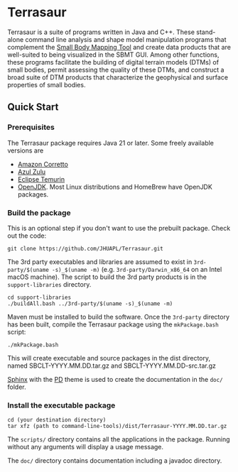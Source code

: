 # Terrasaur

Terrasaur is a suite of programs written in Java and C++. These stand-alone
command line analysis and shape model manipulation programs that complement the
[Small Body Mapping Tool](https://sbmt.jhuapl.edu/) and create data products that
are well-suited to being visualized in the SBMT GUI. Among other functions,
these programs facilitate the building of digital terrain models (DTMs) of
small bodies, permit assessing the quality of these DTMs, and construct a
broad suite of DTM products that characterize the geophysical and surface
properties of small bodies.

## Quick Start

### Prerequisites

The Terrasaur package requires Java 21 or later.  Some freely available versions are

* [Amazon Corretto](https://aws.amazon.com/corretto/)
* [Azul Zulu](https://www.azul.com/downloads/?package=jdk)
* [Eclipse Temurin](https://adoptium.net/)
* [OpenJDK](https://jdk.java.net/).  Most Linux distributions and HomeBrew have OpenJDK packages.

### Build the package

This is an optional step if you don't want to use the prebuilt
package.  Check out the code:

    git clone https://github.com/JHUAPL/Terrasaur.git

The 3rd party executables and libraries are assumed to exist in
`3rd-party/$(uname -s)_$(uname -m)` (e.g. `3rd-party/Darwin_x86_64` on an
Intel macOS machine).  The script to build the 3rd party products is in the
`support-libraries` directory.

    cd support-libraries
    ./buildAll.bash ../3rd-party/$(uname -s)_$(uname -m)

Maven must be installed to build the software.  Once the `3rd-party`
directory has been built, compile the Terrasaur package using the
`mkPackage.bash` script:

    ./mkPackage.bash

This will create executable and source packages in the dist directory,
named SBCLT-YYYY.MM.DD.tar.gz and SBCLT-YYYY.MM.DD-src.tar.gz

[Sphinx](https://www.sphinx-doc.org/en/master/) with the
[PD](https://sphinx-themes.org/sample-sites/sphinx-theme-pd/)
theme is used to create the documentation in the `doc/` folder.

### Install the executable package

    cd (your destination directory)
    tar xfz (path to command-line-tools)/dist/Terrasaur-YYYY.MM.DD.tar.gz

The `scripts/` directory contains all the applications in the
package.  Running without any arguments will display a usage message.

The `doc/` directory contains documentation including a javadoc
directory.
